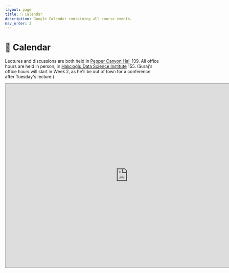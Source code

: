 ```yaml
---
layout: page
title: 📆 Calendar
description: Google Calendar containing all course events.
nav_order: 3
---
```


# 📆 Calendar

Lectures and discussions are both held in [Pepper Canyon Hall](https://map.concept3d.com/?id=1005#!m/246320) 109. All office hours are held in person, in [Halıcıoğlu Data Science Institute](https://www.google.com/maps/place/Hal%C4%B1c%C4%B1o%C4%9Flu+Data+Science+Institute/@32.8805676,-117.2363991,17z/data=!3m2!4b1!5s0x80dc06c1dfc237df:0x2baefc1d5cbb43f3!4m6!3m5!1s0x80dc06c1fb192bcb:0x94d4894527b99b21!8m2!3d32.8805631!4d-117.2338242!16s%2Fg%2F11f4_xtk0f?entry=ttu) 155. (Suraj's office hours will start in Week 2, as he'll be out of town for a conference after Tuesday's lecture.)

<iframe src="https://calendar.google.com/calendar/embed?height=600&wkst=1&bgcolor=%23ffffff&ctz=America%2FLos_Angeles&title&showNav=1&mode=WEEK&showPrint=0&showTabs=0&showCalendars=0&showDate=1&showTitle=0&src=Y19jZjY1ZjQwM2E2NTVmODdhNjcyZGEyMTcyMmEwYTFiMzEzZjlkN2NlZDMxZDY3YmVhZGQzMzUwYzNiNjFhYmQxQGdyb3VwLmNhbGVuZGFyLmdvb2dsZS5jb20&src=Y19lNmZlMDAxOGQyNjMyYWRlMWNjZGNiZDMxY2U3YmNhM2M0NTFkMjJhYjNmNjIxNGRmNjQ3MDViNTBkZjQ3YmU3QGdyb3VwLmNhbGVuZGFyLmdvb2dsZS5jb20&color=%23AD1457&color=%2333B679" style="border:solid 1px #777" width="800" height="600" frameborder="0" scrolling="no"></iframe>